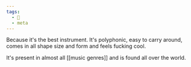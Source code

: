 ```yaml
---
tags:
  - 🌲
  - meta
---
```

Because it's the best instrument. It's polyphonic, easy to carry around, comes in all shape size and form and feels fucking cool. 

It's present in almost all [[music genres]]  and is found all over the world. 